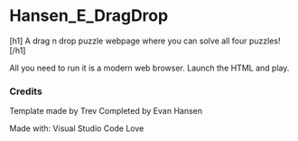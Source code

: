 # Hansen_E_DragDrop

[h1] A drag n drop puzzle webpage where you can solve all four puzzles! [/h1]

All you need to run it is a modern web browser. Launch the HTML and play.


### Credits
Template made by Trev
Completed by Evan Hansen

Made with:
Visual Studio Code
Love
